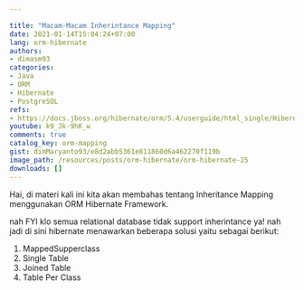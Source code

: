 ```yaml
---

title: "Macam-Macam Inherintance Mapping"
date: 2021-01-14T15:04:24+07:00
lang: orm-hibernate
authors:
- dimasm93
categories:
- Java
- ORM
- Hibernate
- PostgreSQL
refs: 
- https://docs.jboss.org/hibernate/orm/5.4/userguide/html_single/Hibernate_User_Guide.html#entity-inheritance
youtube: k9_Jk-9hK_w
comments: true
catalog_key: orm-mapping
gist: dimMaryanto93/e8d2abb5361e811860d6a462270f119b
image_path: /resources/posts/orm-hibernate/orm-hibernate-25
downloads: []
---
```


Hai, di materi kali ini kita akan membahas tentang Inheritance Mapping menggunakan ORM Hibernate Framework. 

<!--more-->

nah FYI klo semua relational database tidak support inherintance ya! nah jadi di sini hibernate menawarkan beberapa solusi yaitu sebagai berikut: 

1. MappedSupperclass
2. Single Table
3. Joined Table
4. Table Per Class